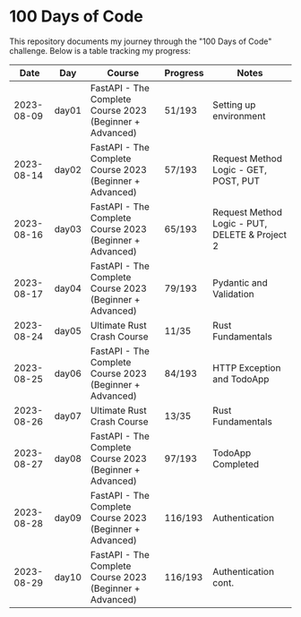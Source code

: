 # 100 Days of Code

This repository documents my journey through the "100 Days of Code" challenge. Below is a table tracking my progress:

| Date       | Day    | Course                                                   | Progress | Notes                                                      |
|------------|--------|----------------------------------------------------------|----------|------------------------------------------------------------|
| 2023-08-09 | day01  | FastAPI - The Complete Course 2023 (Beginner + Advanced) | 51/193   | Setting up environment                                     |
| 2023-08-14 | day02  | FastAPI - The Complete Course 2023 (Beginner + Advanced) | 57/193   | Request Method Logic - GET, POST, PUT                      |
| 2023-08-16 | day03  | FastAPI - The Complete Course 2023 (Beginner + Advanced) | 65/193   | Request Method Logic - PUT, DELETE & Project 2             |
| 2023-08-17 | day04  | FastAPI - The Complete Course 2023 (Beginner + Advanced) | 79/193   | Pydantic and Validation                                    |
| 2023-08-24 | day05  | Ultimate Rust Crash Course                               | 11/35    | Rust Fundamentals                                          |
| 2023-08-25 | day06  | FastAPI - The Complete Course 2023 (Beginner + Advanced) | 84/193   | HTTP Exception and TodoApp                                 |
| 2023-08-26 | day07  | Ultimate Rust Crash Course                               | 13/35    | Rust Fundamentals                                          |
| 2023-08-27 | day08  | FastAPI - The Complete Course 2023 (Beginner + Advanced) | 97/193   | TodoApp Completed                                          |
| 2023-08-28 | day09  | FastAPI - The Complete Course 2023 (Beginner + Advanced) | 116/193  | Authentication                                             |
| 2023-08-29 | day10  | FastAPI - The Complete Course 2023 (Beginner + Advanced) | 116/193  | Authentication cont.                                       |
